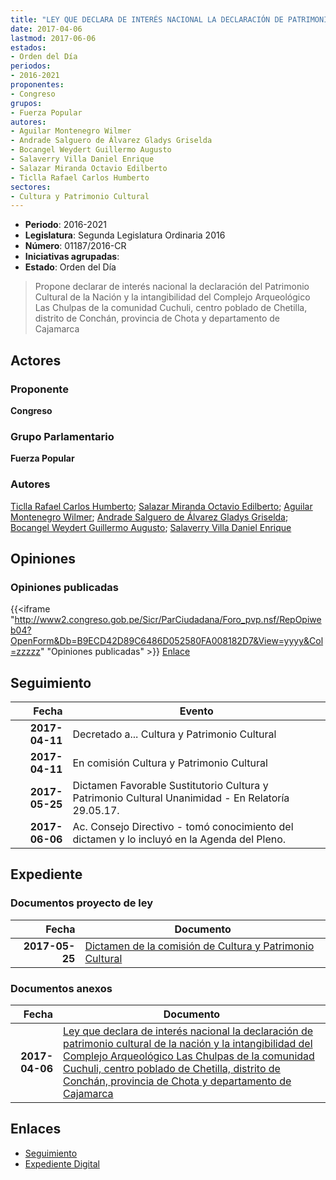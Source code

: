 ```yaml
---
title: "LEY QUE DECLARA DE INTERÉS NACIONAL LA DECLARACIÓN DE PATRIMONIO CULTURAL DE LA NACIÓN Y LA INTANGIBILIDAD DEL COMPLEJO ARQUEOLÓGICO LAS CHULPAS DE LA COMUNIDAD CUCHULI, CENTRO POBLADO DE CHETILLA, DISTRITO DE CONCHAN, PROVINCIA DE CHOTA Y DEPARTAMENTO DE CAJAMARCA"
date: 2017-04-06
lastmod: 2017-06-06
estados:
- Orden del Día
periodos:
- 2016-2021
proponentes:
- Congreso
grupos:
- Fuerza Popular
autores:
- Aguilar Montenegro Wilmer
- Andrade Salguero de Álvarez Gladys Griselda
- Bocangel Weydert Guillermo Augusto
- Salaverry Villa Daniel Enrique
- Salazar Miranda Octavio Edilberto
- Ticlla Rafael Carlos Humberto
sectores:
- Cultura y Patrimonio Cultural
---
```

- **Periodo**: 2016-2021
- **Legislatura**: Segunda Legislatura Ordinaria 2016
- **Número**: 01187/2016-CR
- **Iniciativas agrupadas**: 
- **Estado**: Orden del Día

> Propone declarar de interés nacional la declaración del Patrimonio Cultural de la Nación y la intangibilidad del Complejo Arqueológico Las Chulpas de la comunidad Cuchuli, centro poblado de Chetilla, distrito de Conchán, provincia de Chota y departamento de Cajamarca


## Actores

### Proponente

**Congreso**

### Grupo Parlamentario

**Fuerza Popular**

### Autores

[Ticlla Rafael Carlos Humberto](mailto:mailto:cticlla@congreso.gob.pe); [Salazar Miranda Octavio Edilberto](mailto:mailto:osalazar@congreso.gob.pe); [Aguilar Montenegro Wilmer](mailto:mailto:waguilar@congreso.gob.pe); [Andrade Salguero de Álvarez Gladys Griselda](mailto:mailto:gandrade@congreso.gob.pe); [Bocangel Weydert Guillermo Augusto](mailto:mailto:gbocangel@congreso.gob.pe); [Salaverry Villa Daniel Enrique](mailto:mailto:dsalaverry@congreso.gob.pe)

## Opiniones

### Opiniones publicadas

{{<iframe "http://www2.congreso.gob.pe/Sicr/ParCiudadana/Foro_pvp.nsf/RepOpiweb04?OpenForm&Db=B9ECD42D89C6486D052580FA008182D7&View=yyyy&Col=zzzzz" "Opiniones publicadas" >}}
[Enlace](http://www2.congreso.gob.pe/Sicr/ParCiudadana/Foro_pvp.nsf/RepOpiweb04?OpenForm&Db=B9ECD42D89C6486D052580FA008182D7&View=yyyy&Col=zzzzz)


## Seguimiento

| Fecha | Evento |
|------:|--------|
| **2017-04-11** | Decretado a... Cultura y Patrimonio Cultural |
| **2017-04-11** | En comisión Cultura y Patrimonio Cultural |
| **2017-05-25** | Dictamen Favorable Sustitutorio Cultura y Patrimonio Cultural Unanimidad - En Relatoría 29.05.17. |
| **2017-06-06** | Ac. Consejo Directivo - tomó conocimiento del dictamen y lo incluyó en la Agenda del Pleno. |

## Expediente

### Documentos proyecto de ley

| Fecha | Documento |
|------:|-----------|
| **2017-05-25** | [Dictamen de la comisión de Cultura y Patrimonio Cultural](http://www.leyes.congreso.gob.pe/Documentos/2016_2021/Dictamenes/Proyectos_de_Ley/01187DC05MAY20170525.pdf) |

### Documentos anexos

| Fecha | Documento |
|------:|-----------|
| **2017-04-06** | [Ley que declara de interés nacional la declaración de patrimonio cultural de la nación y la intangibilidad del Complejo Arqueológico Las Chulpas de la comunidad Cuchuli, centro poblado de Chetilla, distrito de Conchán, provincia de Chota y departamento de Cajamarca](http://www.leyes.congreso.gob.pe/Documentos/2016_2021/Proyectos_de_Ley_y_de_Resoluciones_Legislativas/PL0118720170406.pdf) |

## Enlaces

- [Seguimiento](http://www2.congreso.gob.pe/Sicr/TraDocEstProc/CLProLey2016.nsf/f7fff46988ca05b1052578e100829cc7/bdb3e9f41130b3b1052580fa007f7872?OpenDocument)
- [Expediente Digital](http://www2.congreso.gob.pe/Sicr/TraDocEstProc/Expvirt_2011.nsf/visbusqptramdoc1621/01187?opendocument)

